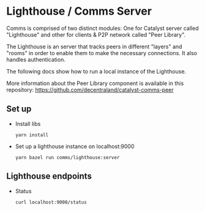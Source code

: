 # Lighthouse / Comms Server

Comms is comprised of two distinct modules: One for Catalyst server called "Lighthouse" and other for clients & P2P network called "Peer Library".

The Lighthouse is an server that tracks peers in different "layers" and "rooms" in order to enable them to make the necessary connections. It also handles authentication.

The following docs show how to run a local instance of the Lighthouse.

More information about the Peer Library component is available in this repository: https://github.com/decentraland/catalyst-comms-peer

## Set up

- Install libs

  `yarn install`

- Set up a lighthouse instance on localhost:9000

  `yarn bazel run comms/lighthouse:server`

## Lighthouse endpoints

- Status

  `curl localhost:9000/status`
